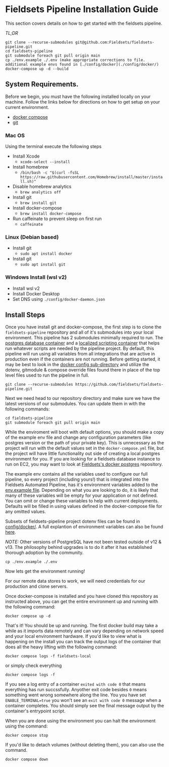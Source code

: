 # Fieldsets Pipeline Installation Guide
This section covers details on how to get started with the fieldsets pipeline.

*TL;DR*

```
git clone --recurse-submodules git@github.com:Fieldsets/fieldsets-pipeline.git
cd fieldsets-pipeline
git submodule foreach git pull origin main
cp ./env.example ./.env (make appropriate corrections to file. additional example envs found in [./config/docker](./config/docker/)
docker-compose up -d --build
```

## System Requirements.
Before we begin, you must have the following installed locally on your machine. Follow the links below for directions on how to get setup on your current environment.

- [docker compose](https://docs.docker.com/compose/install/)
- [git](https://git-scm.com/book/en/v2/Getting-Started-Installing-Git)

### Mac OS
Using the terminal execute the following steps
- Install Xcode
    - `xcode-select --install`
- Install homebrew
    - `/bin/bash -c "$(curl -fsSL https://raw.githubusercontent.com/Homebrew/install/master/install.sh)"`
- Disable homebrew analytics
    - `brew analytics off`
- Install git
    - `brew install git`
- Install docker-compose
    - `brew install docker-compose`
- Run caffeinate to prevent sleep on first run
    - `caffeinate`

### Linux (Debian based)
- Install git
    - `sudo apt install docker`
- Install git
    - `sudo apt install git`

### Windows Install (wsl v2)
- Install wsl v2
- Install Docker Desktop
- Set DNS using `./config/docker-daemon.json`

## Install Steps
Once you have install git and docker-compose, the first step is to clone the `fieldsets-pipeline` repository and all of it's submodules into your local environment. This pipeline has 2 submodules minimally required to run. The [postgres database container](https://github.com/Fieldsets/docker-postgres) and a [localized scripting container](https://github.com/Fieldsets/fieldsets-local) that helps run whatever scripts are needed by the pipeline project. By default, this pipeline will run using all variables from all integrations that are active in production even if the containers are not running. Before getting started, it may be best to look in the [docker config sub-directory](./config/docker/) and utilize the dotenv, gitmodule & compose override files found there in place of the top level files used to run the pipeline in full.

```
git clone --recurse-submodules https://github.com/fieldsets/fieldsets-pipeline.git
```

Next we need head to our repository directory and make sure we have the latest versions of our submodules. You can update them in with the following commands:

```
cd fieldsets-pipeline
git submodule foreach git pull origin main
```

While the enviroment will boot with default options, you should make a copy of the example env file and change any configuration parameters (like postgres version or the path of your private key). This is unnecessary as the project will run with the default values set in the `docker-compose.yml` file, but the project will have little functionality out side of creating a local postgres environment for you. If you are looking for a fieldsets database instance to run on EC2, you may want to look at [Fieldsets's docker postgres](https://github.com/Fieldsets/docker-postgres) repository.

The example env contains all the variables used to configure our full pipeline, so every project (including yours!) that is integrated into the Fieldsets Automated Pipeline, has it's environment variables added to the [env.example file](../env.example).  Depending on what you are looking to do, it is likely that many of these variables will be empty for your application or not defined. You can omit or change these variables to help with current deployments. Defaults will be filled in using values defined in the docker-compose file for any omitted values.

Subsets of fieldsets-pipeline project dotenv files can be found in [config/docker/](../config/docker/). A full explantion of environment variables can also be found [here](./env-vars.md).

*NOTE:* Other versions of PostgreSQL have not been tested outside of v12 & v13. The philosophy behind upgrades is to do it after it has established thorough adoption by the community.

```
cp ./env.example ./.env
```

Now lets get the environment running!

For our remote data stores to work, we will need credentials for our production and clone servers.

Once docker-compose is installed and you have cloned this repository as instructed above, you can get the entire environment up and running with the following command:

```docker compose up -d```

That's it! You should be up and running. The first docker build may take a while as it imports data remotely and can vary depending on network speed and your local environment hardware. If you'd like to view what is happening on the install you can track the output logs of the container that does all the heavy lifting with the following command:

```docker compose logs -f fieldsets-local```

or simply check everything

```docker compose logs -f```

If you see a log entry of a container `exited with code 0` that means everything has run succssfully. Anyother exit code besides `0` means something went wrong somewhere along the line. You you have set `ENABLE_TERMINAL=true` you won't see an `exit with code 0` message when a container completes. You should simply see the final message output by the container's entrypoint script.

When you are done using the environment you can halt the environment using the command:

```docker compose stop```

If you'd like to detach volumes (without deleting them), you can also use the command.

```docker compose down```